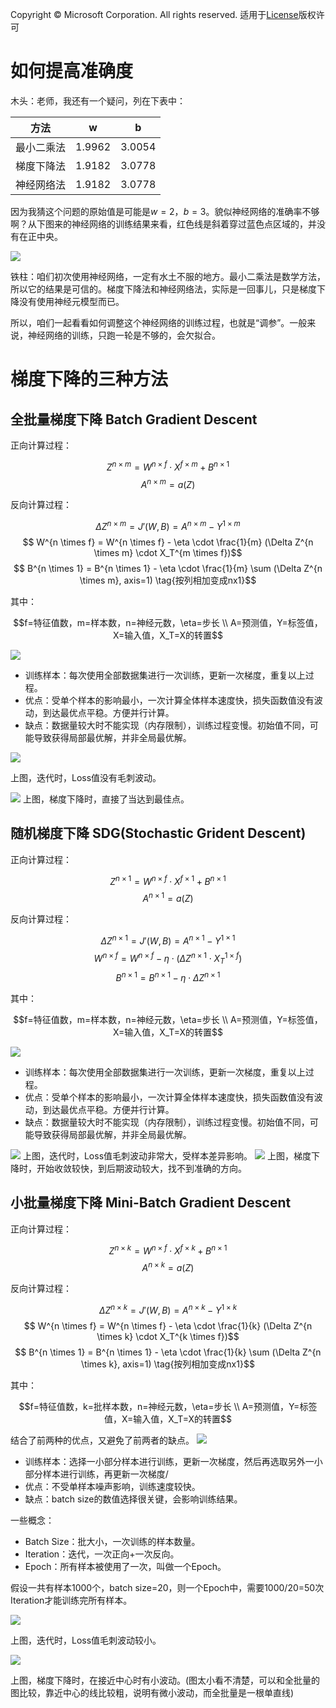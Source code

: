 Copyright © Microsoft Corporation. All rights reserved.
适用于[License](https://github.com/Microsoft/ai-edu/blob/master/LICENSE.md)版权许可
  

# 如何提高准确度

木头：老师，我还有一个疑问，列在下表中：

|方法|w|b|
|----|----|----|
|最小二乘法|1.9962|3.0054|
|梯度下降法|1.9182|3.0778|
|神经网络法|1.9182|3.0778|

因为我猜这个问题的原始值是可能是$w=2，b=3$。貌似神经网络的准确率不够啊？从下图来的神经网络的训练结果来看，红色线是斜着穿过蓝色点区域的，并没有在正中央。

<img src="./Images/4/result.png"/>

铁柱：咱们初次使用神经网络，一定有水土不服的地方。最小二乘法是数学方法，所以它的结果是可信的。梯度下降法和神经网络法，实际是一回事儿，只是梯度下降没有使用神经元模型而已。

所以，咱们一起看看如何调整这个神经网络的训练过程，也就是“调参”。一般来说，神经网络的训练，只跑一轮是不够的，会欠拟合。

# 梯度下降的三种方法

## 全批量梯度下降 Batch Gradient Descent

正向计算过程：

$$Z^{n \times m}=W^{n \times f} \cdot X^{f \times m} + B^{n \times 1}$$$$A^{n \times m}=a(Z)$$

反向计算过程：

$$ \Delta Z^{n \times m} = J'(W,B) = A^{n \times m} - Y^{1 \times m}$$$$
W^{n \times f} = W^{n \times f} - \eta \cdot \frac{1}{m} (\Delta Z^{n \times m} \cdot X_T^{m \times f})$$$$
B^{n \times 1} = B^{n \times 1} - \eta \cdot \frac{1}{m} \sum (\Delta Z^{n \times m}, axis=1) \tag{按列相加变成nx1}$$

其中：

$$f=特征值数，m=样本数，n=神经元数，\eta=步长 \\
A=预测值，Y=标签值，X=输入值，X_T=X的转置$$

<img src="./Images/4/BGD-example.png"/>

- 训练样本：每次使用全部数据集进行一次训练，更新一次梯度，重复以上过程。
- 优点：受单个样本的影响最小，一次计算全体样本速度快，损失函数值没有波动，到达最优点平稳。方便并行计算。
- 缺点：数据量较大时不能实现（内存限制），训练过程变慢。初始值不同，可能导致获得局部最优解，并非全局最优解。

<img src="./Images/4/FBGD-Loss.png"/>

上图，迭代时，Loss值没有毛刺波动。

<img src="./Images/4/FBGD-Trace.png"/>
上图，梯度下降时，直接了当达到最佳点。


## 随机梯度下降 SDG(Stochastic Grident Descent)

正向计算过程：

$$Z^{n \times 1}=W^{n \times f} \cdot X^{f \times 1} + B^{n \times 1}$$$$A^{n \times 1}=a(Z)$$

反向计算过程：

$$ \Delta Z^{n \times 1} = J'(W,B) = A^{n \times 1} - Y^{1 \times 1}$$$$
W^{n \times f} = W^{n \times f} - \eta \cdot (\Delta Z^{n \times 1} \cdot X_T^{1 \times f})$$$$
B^{n \times 1} = B^{n \times 1} - \eta \cdot \Delta Z^{n \times 1}$$

其中：

$$f=特征值数，m=样本数，n=神经元数，\eta=步长 \\
A=预测值，Y=标签值，X=输入值，X_T=X的转置$$

<img src="./Images/4/SGD-example.png"/>


- 训练样本：每次使用全部数据集进行一次训练，更新一次梯度，重复以上过程。
- 优点：受单个样本的影响最小，一次计算全体样本速度快，损失函数值没有波动，到达最优点平稳。方便并行计算。
- 缺点：数据量较大时不能实现（内存限制），训练过程变慢。初始值不同，可能导致获得局部最优解，并非全局最优解。

<img src="./Images/4/SGD-Loss.png"/>
上图，迭代时，Loss值毛刺波动非常大，受样本差异影响。

<img src="./Images/4/SGD-Trace.png"/>
上图，梯度下降时，开始收敛较快，到后期波动较大，找不到准确的方向。



## 小批量梯度下降 Mini-Batch Gradient Descent

正向计算过程：

$$Z^{n \times k}=W^{n \times f} \cdot X^{f \times k} + B^{n \times 1}$$$$A^{n \times k}=a(Z)$$

反向计算过程：

$$ \Delta Z^{n \times k} = J'(W,B) = A^{n \times k} - Y^{1 \times k}$$$$
W^{n \times f} = W^{n \times f} - \eta \cdot \frac{1}{k} (\Delta Z^{n \times k} \cdot X_T^{k \times f})$$$$
B^{n \times 1} = B^{n \times 1} - \eta \cdot \frac{1}{k} \sum (\Delta Z^{n \times k}, axis=1) \tag{按列相加变成nx1}$$

其中：

$$f=特征值数，k=批样本数，n=神经元数，\eta=步长 \\
A=预测值，Y=标签值，X=输入值，X_T=X的转置$$

结合了前两种的优点，又避免了前两者的缺点。
<img src="./Images/4/MBGD-example.png"/>

- 训练样本：选择一小部分样本进行训练，更新一次梯度，然后再选取另外一小部分样本进行训练，再更新一次梯度/
- 优点：不受单样本噪声影响，训练速度较快。
- 缺点：batch size的数值选择很关键，会影响训练结果。

一些概念：

- Batch Size：批大小，一次训练的样本数量。
- Iteration：迭代，一次正向+一次反向。
- Epoch：所有样本被使用了一次，叫做一个Epoch。

假设一共有样本1000个，batch size=20，则一个Epoch中，需要1000/20=50次Iteration才能训练完所有样本。

<img src="./Images/4/MBGD-Loss.png"/>

上图，迭代时，Loss值毛刺波动较小。

<img src="./Images/4/MBGD-Trace.png"/>

上图，梯度下降时，在接近中心时有小波动。(图太小看不清楚，可以和全批量的图比较，靠近中心的线比较粗，说明有微小波动，而全批量是一根单直线)

